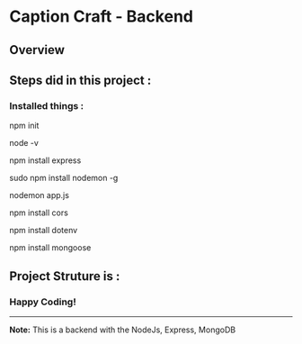 # Caption Craft - Backend

## Overview

## Steps did in this project :

### Installed things :

npm init

node -v

npm install express

sudo  npm  install  nodemon  -g

nodemon  app.js

npm  install  cors

npm  install  dotenv

npm install mongoose


## Project Struture is :

### Happy Coding!

---

**Note:** This is a backend with the NodeJs, Express, MongoDB
